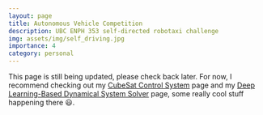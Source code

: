 ```yaml
---
layout: page
title: Autonomous Vehicle Competition
description: UBC ENPH 353 self-directed robotaxi challenge
img: assets/img/self_driving.jpg
importance: 4
category: personal
---
```


This page is still being updated, please check back later. For now, I recommend checking out my [CubeSat Control System](../2_project) page and my [Deep Learning-Based Dynamical System Solver](../4_project) page, some really cool stuff happening there 😃.
